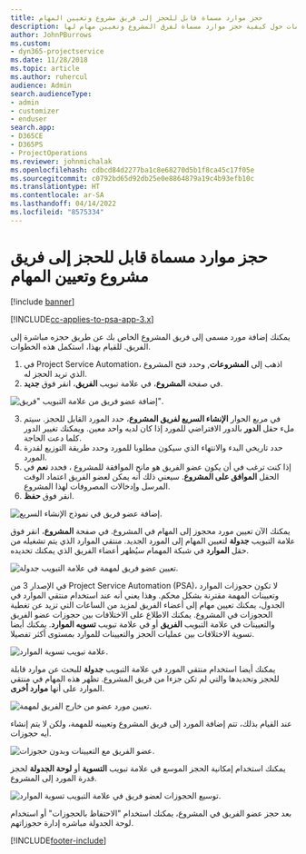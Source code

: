 ```yaml
---
title: حجز موارد مسماة قابل للحجز إلى فريق مشروع وتعيين المهام
description: يوفر هذا الموضوع معلومات حول كيفية حجز موارد مسماة لفرق المشروع وتعيين مهام لها.
author: JohnPBurrows
ms.custom:
- dyn365-projectservice
ms.date: 11/28/2018
ms.topic: article
ms.author: ruhercul
audience: Admin
search.audienceType:
- admin
- customizer
- enduser
search.app:
- D365CE
- D365PS
- ProjectOperations
ms.reviewer: johnmichalak
ms.openlocfilehash: cdbcd84d2277ba1c8e68270d5b1f8ca45c17f05e
ms.sourcegitcommit: c0792bd65d92db25e0e8864879a19c4b93efb10c
ms.translationtype: HT
ms.contentlocale: ar-SA
ms.lasthandoff: 04/14/2022
ms.locfileid: "8575334"
---
```

# <a name="book-named-bookable-resources-to-a-project-team-and-assign-tasks"></a>حجز موارد مسماة قابل للحجز إلى فريق مشروع وتعيين المهام 

[!include [banner](../includes/psa-now-project-operations.md)]

[!INCLUDE[cc-applies-to-psa-app-3.x](../includes/cc-applies-to-psa-app-3x.md)]

يمكنك إضافة مورد مسمى إلى فريق المشروع الخاص بك عن طريق حجزه مباشرة إلى الفريق. للقيام بهذا، استكمل هذه الخطوات.

1. في Project Service Automation، اذهب إلى **المشروعات**, وحدد فتح المشروع الذي تريد الحجز له.
2. في صفحة **المشروع**، في علامة تبويب **الفريق**، انقر فوق **جديد**. 

![إضافة عضو فريق من علامة التبويب "فريق".](media/RM-how-to-1.png)

3. في مربع الحوار **الإنشاء السريع لفريق المشروع**، حدد المورد القابل للحجز. سيتم ملء حقل **الدور** بالدور الافتراضي للمورد إذا كان لديه واحد معين. ويمكنك تغيير الدور كلما دعت الحاجة. 
4. حدد تاريخي البدء والانتهاء الذي سيكون مطلوبا للمورد وحدد طريقة التوزيع لقدرة المورد. 
5. إذا كنت ترغب في أن يكون عضو الفريق هو مانح الموافقة للمشروع ، فحدد **نعم** في الحقل **الموافق على المشروع**. سيعني ذلك أنه يمكن لعضو الفريق اعتماد الوقت المرسل وإدخالات المصروفات لهذا المشروع. 
6. انقر فوق **حفظ**.

![إضافة عضو فريق في نموذج الإنشاء السريع.](media/RM-how-to-2.png)


يمكنك الآن تعيين مورد محجوز إلى المهام في المشروع. في صفحة **المشروع**، انقر فوق علامة التبويب **جدولة** لتعيين المهام إلى المورد الجديد. منتقي الموارد الذي يتم تشغيله من حقل **الموارد** في شبكة المهمام سيُظهر أعضاء الفريق الذي يمكنك تحديده.

![تعيين عضو فريق لمهمة في علامة التبويب جدولة.](media/RM-how-to-3.png)

في الإصدار 3 من Project Service Automation (PSA)، لا تكون حجوزات الموارد وتعيينات المهمة مقترنة بشكل محكم. وهذا يعني أنه عند استخدام منتقي الموارد في الجدول، يمكنك تعيين مهام إلى أعضاء الفريق لمزيد من الساعات التي تزيد عن تغطية الحجوزات في المشروع.
يمكنك الاطلاع على الاختلافات بين حجوزات عضو الفريق والتعيينات في علامة التبويب **الفريق** أو في علامة تبويب **تسويه الموارد**. يمكنك أيضا تسوية الاختلافات بين عمليات الحجز والتعيينات للموارد بمستوى أكثر تفصيلا.

![علامة تبويب تسوية الموارد.](media/RM-how-to-4.png)

يمكنك أيضا استخدام منتقي المورد في علامة التبويب **جدولة** للبحث عن موارد قابلة للحجز وتحديدها والتي لم تكن جزءا من فريق المشروع. تظهر هذه المهام في منتقي الموارد على أنها **موارد أخرى**.

![تعيين مورد عضو من خارج الفريق لمهمة.](media/RM-how-to-5.png)

عند القيام بذلك، تتم إضافة المورد إلى فريق المشروع وتعيينه للمهمة، ولكن لا يتم إنشاء أيه حجوزات.

![عضو الفريق مع التعيينات وبدون حجوزات.](media/RM-how-to-6.png)

يمكنك استخدام إمكانية الحجز الموسع في علامة تبويب **التسوية** أو **لوحة الجدولة** لحجز قدرة المورد إلى المشروع.

![توسيع الحجوزات لعضو فريق في علامة التبويب تسوية الموارد.](media/RM-how-to-7.png)

بعد حجز عضو الفريق في المشروع، يمكنك استخدام "الاحتفاظ بالحجوزات" أو استخدام لوحة الجدولة مباشره إدارة حجوزاتهم.


[!INCLUDE[footer-include](../includes/footer-banner.md)]
